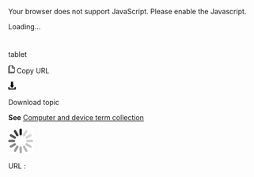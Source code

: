 Your browser does not support JavaScript. Please enable the Javascript.

Loading...

# 

tablet

![Copy URL](tablet_files/Copy.png)
Copy URL

![Download](tablet_files/Download.png)

Download topic

**See** [Computer and device term collection](https://worldready.cloudapp.net/Styleguide/Read?id=2700&topicid=26597)

![In progress](tablet_files/activity-large.gif)

URL :
